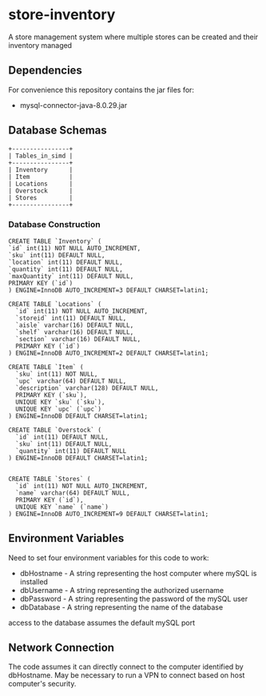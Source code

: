 # store-inventory
A store management system where multiple stores can be created and their inventory managed

## Dependencies
For convenience this repository contains the jar files for: 
* mysql-connector-java-8.0.29.jar

## Database Schemas

```
+----------------+
| Tables_in_simd |
+----------------+
| Inventory      |
| Item           |
| Locations      |
| Overstock      |
| Stores         |
+----------------+
```

### Database Construction

```
CREATE TABLE `Inventory` (
`id` int(11) NOT NULL AUTO_INCREMENT,
`sku` int(11) DEFAULT NULL,
`location` int(11) DEFAULT NULL,
`quantity` int(11) DEFAULT NULL,
`maxQuantity` int(11) DEFAULT NULL,
PRIMARY KEY (`id`)
) ENGINE=InnoDB AUTO_INCREMENT=3 DEFAULT CHARSET=latin1;

CREATE TABLE `Locations` (
  `id` int(11) NOT NULL AUTO_INCREMENT,
  `storeid` int(11) DEFAULT NULL,
  `aisle` varchar(16) DEFAULT NULL,
  `shelf` varchar(16) DEFAULT NULL,
  `section` varchar(16) DEFAULT NULL,
  PRIMARY KEY (`id`)
) ENGINE=InnoDB AUTO_INCREMENT=2 DEFAULT CHARSET=latin1;

CREATE TABLE `Item` (
  `sku` int(11) NOT NULL,
  `upc` varchar(64) DEFAULT NULL,
  `description` varchar(128) DEFAULT NULL,
  PRIMARY KEY (`sku`),
  UNIQUE KEY `sku` (`sku`),
  UNIQUE KEY `upc` (`upc`)
) ENGINE=InnoDB DEFAULT CHARSET=latin1;

CREATE TABLE `Overstock` (
  `id` int(11) DEFAULT NULL,
  `sku` int(11) DEFAULT NULL,
  `quantity` int(11) DEFAULT NULL
) ENGINE=InnoDB DEFAULT CHARSET=latin1;


CREATE TABLE `Stores` (
  `id` int(11) NOT NULL AUTO_INCREMENT,
  `name` varchar(64) DEFAULT NULL,
  PRIMARY KEY (`id`),
  UNIQUE KEY `name` (`name`)
) ENGINE=InnoDB AUTO_INCREMENT=9 DEFAULT CHARSET=latin1;
```


## Environment Variables
Need to set four environment variables for this code to work:

* dbHostname - A string representing the host computer where mySQL is installed
* dbUsername - A string representing the authorized username
* dbPassword - A string representing the password of the mySQL user
* dbDatabase - A string representing the name of the database

access to the database assumes the default mySQL port

## Network Connection
The code assumes it can directly connect to the computer identified by dbHostname. May be necessary to run a VPN to connect based on host computer's security.

